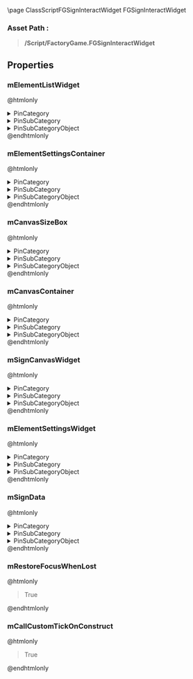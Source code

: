\page ClassScriptFGSignInteractWidget FGSignInteractWidget
### Asset Path :
<b><blockquote>/Script/FactoryGame.FGSignInteractWidget</blockquote></b>
## Properties

### mElementListWidget
@htmlonly
<details>
 <summary>PinCategory</summary>
<blockquote>Object</blockquote>
</details>
<details>
 <summary>PinSubCategory</summary>
<blockquote>Object</blockquote>
</details>
<details>
 <summary>PinSubCategoryObject</summary>
<b><a href="_class_script_f_g_sign_element_list_widget.html"><blockquote>FGSignElementListWidget</blockquote></a></b>
</details>
@endhtmlonly

### mElementSettingsContainer
@htmlonly
<details>
 <summary>PinCategory</summary>
<blockquote>Object</blockquote>
</details>
<details>
 <summary>PinSubCategory</summary>
<blockquote>Object</blockquote>
</details>
<details>
 <summary>PinSubCategoryObject</summary>
<b><a href="_class_script_overlay.html"><blockquote>Overlay</blockquote></a></b>
</details>
@endhtmlonly

### mCanvasSizeBox
@htmlonly
<details>
 <summary>PinCategory</summary>
<blockquote>Object</blockquote>
</details>
<details>
 <summary>PinSubCategory</summary>
<blockquote>Object</blockquote>
</details>
<details>
 <summary>PinSubCategoryObject</summary>
<b><a href="_class_script_size_box.html"><blockquote>SizeBox</blockquote></a></b>
</details>
@endhtmlonly

### mCanvasContainer
@htmlonly
<details>
 <summary>PinCategory</summary>
<blockquote>Object</blockquote>
</details>
<details>
 <summary>PinSubCategory</summary>
<blockquote>Object</blockquote>
</details>
<details>
 <summary>PinSubCategoryObject</summary>
<b><a href="_class_script_canvas_panel.html"><blockquote>CanvasPanel</blockquote></a></b>
</details>
@endhtmlonly

### mSignCanvasWidget
@htmlonly
<details>
 <summary>PinCategory</summary>
<blockquote>Object</blockquote>
</details>
<details>
 <summary>PinSubCategory</summary>
<blockquote>Object</blockquote>
</details>
<details>
 <summary>PinSubCategoryObject</summary>
<b><a href="_class_script_f_g_sign_canvas_widget.html"><blockquote>FGSignCanvasWidget</blockquote></a></b>
</details>
@endhtmlonly

### mElementSettingsWidget
@htmlonly
<details>
 <summary>PinCategory</summary>
<blockquote>Object</blockquote>
</details>
<details>
 <summary>PinSubCategory</summary>
<blockquote>Object</blockquote>
</details>
<details>
 <summary>PinSubCategoryObject</summary>
<b><a href="_class_script_f_g_sign_element_settings_widget.html"><blockquote>FGSignElementSettingsWidget</blockquote></a></b>
</details>
@endhtmlonly

### mSignData
@htmlonly
<details>
 <summary>PinCategory</summary>
<blockquote>struct</blockquote>
</details>
<details>
 <summary>PinSubCategory</summary>
<blockquote>struct</blockquote>
</details>
<details>
 <summary>PinSubCategoryObject</summary>
<b><a href="_class_script_sign_data.html"><blockquote>SignData</blockquote></a></b>
</details>
@endhtmlonly

### mRestoreFocusWhenLost
@htmlonly
<blockquote>True</blockquote>
@endhtmlonly

### mCallCustomTickOnConstruct
@htmlonly
<blockquote>True</blockquote>
@endhtmlonly

